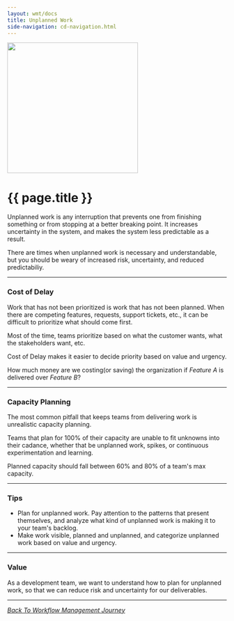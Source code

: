 ```yaml
---
layout: wmt/docs
title: Unplanned Work
side-navigation: cd-navigation.html
---
```


<img src="/assets/img/devops-dojo-motto.png" class="img-responsive" width="300px" />

# {{ page.title }}

Unplanned work is any interruption that prevents one from finishing something
or from stopping at a better breaking point. It increases uncertainty in the system,
and makes the system less predictable as a result.

There are times when unplanned work is necessary and understandable, but you
should be weary of increased risk, uncertainty, and reduced predictabiliy.

---

### Cost of Delay

Work that has not been prioritized is work that has not been planned. When there are
competing features, requests, support tickets, etc., it can be difficult to prioritize
what should come first.

Most of the time, teams prioritize based on what the customer wants, what the
stakeholders want, etc.

Cost of Delay makes it easier to decide priority based on value and urgency.

How much money are we costing(or saving) the organization if _Feature A_ is
delivered over _Feature B_?

---

### Capacity Planning

The most common pitfall that keeps teams from delivering work is unrealistic
capacity planning.

Teams that plan for 100% of their capacity are unable to fit unknowns
into their cadance, whether that be unplanned work, spikes, or continuous experimentation
and learning.

Planned capacity should fall between 60% and 80% of a team's max capacity.

---

### Tips

- Plan for unplanned work. Pay attention to the patterns that present themselves, and analyze
  what kind of unplanned work is making it to your team's backlog.
- Make work visible, planned and unplanned, and categorize unplanned work based on value and urgency.

---

### Value

As a development team, we want to understand how to plan for unplanned work, so that we can reduce
risk and uncertainty for our deliverables.

---

_[Back To Workflow Management Journey](./workflow-process.html)_
